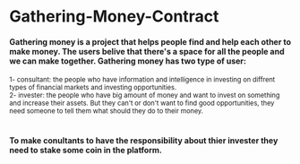 # Gathering-Money-Contract

<h4><b>
Gathering money is a project that helps people find and help each other to make money. The users belive that there's a space for all the people and we can make together.
Gathering money has two type of user:
 </b></h3>
<small>
1- consultant: the people who have information and intelligence in investing on diffrent types of financial markets and investing opportunities.<br />
2- invester: the people who have big amount of money and want to invest on something and increase their assets. But they can't or don't want to find good opportunities, they need someone to tell them what should they do to their money.
</small>
<br />
<br />
<h4><b>
To make conultants to have the responsibility about thier invester they need to stake some coin in the platform.
</b></h3>
<br />
